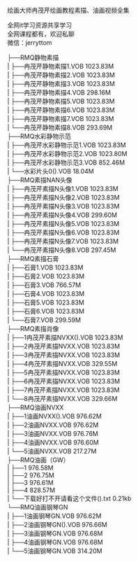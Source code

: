 绘画大师冉茂芹绘画教程素描、油画视频全集

全网it学习资源共享学习<br>全网课程都有，欢迎私聊<br>微信：jerryttom<br>

├──RMQ静物素描<br> | ├──冉茂芹静物素描1.VOB 1023.83M<br> | ├──冉茂芹静物素描2.VOB 1023.83M<br> | ├──冉茂芹静物素描3.VOB 1023.83M<br> | ├──冉茂芹静物素描4.VOB 298.16M<br> | ├──冉茂芹静物素描5.VOB 1023.83M<br> | ├──冉茂芹静物素描6.VOB 1023.83M<br> | ├──冉茂芹静物素描7.VOB 1023.83M<br> | └──冉茂芹静物素描8.VOB 293.69M<br> ├──RMQ水彩静物示范<br> | ├──冉茂芹水彩静物示范1.VOB 1023.83M<br> | ├──冉茂芹水彩静物示范2.VOB 1023.80M<br> | ├──冉茂芹水彩静物示范3.VOB 852.46M<br> | └──水彩片头0().VOB 18.04M<br> ├──RMQ素描NAN头像<br> | ├──冉茂芹素描N头像1.VOB 1023.83M<br> | ├──冉茂芹素描N头像2.VOB 1023.83M<br> | ├──冉茂芹素描N头像3.VOB 1023.83M<br> | ├──冉茂芹素描N头像4.VOB 299.60M<br> | ├──冉茂芹素描N头像5.VOB 1023.83M<br> | ├──冉茂芹素描N头像6.VOB 1023.83M<br> | ├──冉茂芹素描N头像7.VOB 1023.83M<br> | └──冉茂芹素描N头像8.VOB 297.45M<br> ├──RMQ素描石膏<br> | ├──石膏1.VOB 1023.83M<br> | ├──石膏2.VOB 1023.83M<br> | ├──石膏3.VOB 766.57M<br> | ├──石膏4.VOB 1023.83M<br> | ├──石膏5.VOB 1023.83M<br> | ├──石膏6.VOB 1023.83M<br> | └──石膏7.VOB 299.59M<br> ├──RMQ素描肖像<br> | ├──1冉茂芹素描NVXX().VOB 1023.83M<br> | ├──2冉茂芹素描NVXX.VOB 1023.83M<br> | ├──3冉茂芹素描NVXX.VOB 1023.83M<br> | ├──4冉茂芹素描NVXX.VOB 329.55M<br> | ├──5冉茂芹素描NVXX.VOB 1023.83M<br> | ├──6冉茂芹素描NVXX.VOB 1023.83M<br> | ├──7冉茂芹素描NVXX.VOB 1023.83M<br> | └──8冉茂芹素描NVXX.VOB 329.66M<br> ├──RMQ油画NVXX<br> | ├──1油画NVXX().VOB 976.62M<br> | ├──2油画NVXX.VOB 976.62M<br> | ├──3油画NVXX.VOB 976.76M<br> | ├──4油画NVXX.VOB 976.60M<br> | └──5油画NVXX.VOB 217.27M<br> ├──RMQ油画（GW）<br> | ├──1 976.58M<br> | ├──2 976.75M<br> | ├──3 976.61M<br> | ├──4 828.57M<br> | └──下载好打不开请看这个文件().txt 0.21kb<br> └──RMQ油画钢琴GN<br> | ├──1油画钢琴GN.VOB 976.62M<br> | ├──2油画钢琴GN().VOB 976.66M<br> | ├──3油画钢琴GN.VOB 976.68M<br> | ├──4油画钢琴GN.VOB 976.68M<br> | └──5油画钢琴GN.VOB 314.20M